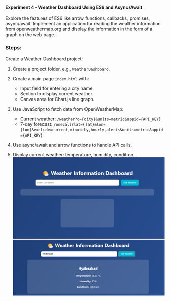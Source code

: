 #### **Experiment 4 - Weather Dashboard Using ES6 and Async/Await**

Explore the features of ES6 like arrow functions, callbacks, promises, async/await. Implement an application for reading the weather information from openweathermap.org and display the information in the form of a graph on the web page.

### Steps:

Create a Weather Dashboard project:

1. Create a project folder, e.g., `WeatherDashboard`.
2. Create a main page `index.html` with:

   * Input field for entering a city name.
   * Section to display current weather.
   * Canvas area for Chart.js line graph.
3. Use JavaScript to fetch data from OpenWeatherMap:

   * Current weather: `/weather?q={city}&units=metric&appid={API_KEY}`
   * 7-day forecast: `/onecall?lat={lat}&lon={lon}&exclude=current,minutely,hourly,alerts&units=metric&appid={API_KEY}`
4. Use async/await and arrow functions to handle API calls.
5. Display current weather: temperature, humidity, condition.
   ![1761131449611](image/README/1761131449611.png)
   ![1761131415360](image/README/1761131415360.png)

